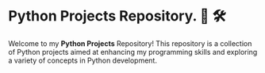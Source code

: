 # Python Projects Repository. 🐍 🛠️

Welcome to my **Python Projects** Repository! This repository is a collection of Python projects aimed at enhancing my programming skills and exploring a variety of concepts in Python development.




